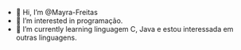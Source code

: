 - 👋 Hi, I’m @Mayra-Freitas
- 👀 I’m interested in  programação.
- 🌱 I’m currently learning linguagem C, Java e estou interessada em outras linguagens.

<!---
Mayra-Freitas/Mayra-Freitas is a ✨ special ✨ repository because its `README.md` (this file) appears on your GitHub profile.
You can click the Preview link to take a look at your changes.
--->
